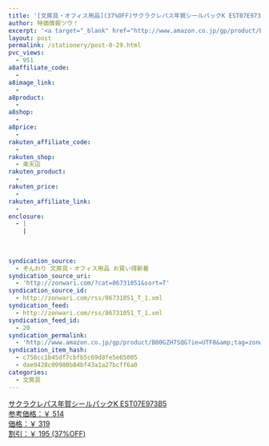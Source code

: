 ```yaml
---
title: '[文房具・オフィス用品](37%OFF)サクラクレパス年賀シールパックK EST07E973B5 ￥319'
author: 特価情報ツウ！
excerpt: '<a target="_blank" href="http://www.amazon.co.jp/gp/product/B00GZH7SQG?ie=UTF8&amp;tag=zonwari-22&amp;linkCode=as2&amp;camp=247&amp;creative=7399&amp;creativeASIN=B00GZH7SQG"><img src="http://ecx.images-amazon.com/images/I/51NBV14UX4L._SL100_.jpg"><br>&#12469;&#12463;&#12521;&#12463;&#12524;&#12497;&#12473;&#24180;&#36032;&#12471;&#12540;&#12523;&#12497;&#12483;&#12463;K EST07E973B5<br>&#21442;&#32771;&#20385;&#26684;&#65306;&#65509; 514<br>&#20385;&#26684;&#65306;&#65509; 319<br>&#21106;&#24341;&#65306;&#65509; 195 (37%OFF)</a>'
layout: post
permalink: /stationery/post-0-29.html
pvc_views:
  - 951
a8affiliate_code:
  - 
a8image_link:
  - 
a8product:
  - 
a8shop:
  - 
a8price:
  - 
rakuten_affiliate_code:
  - 
rakuten_shop:
  - 楽天店
rakuten_product:
  - 
rakuten_price:
  - 
rakuten_affiliate_link:
  - 
enclosure:
  - |
    |
        
        
        
syndication_source:
  - ぞんわり 文房具・オフィス用品 お買い得新着
syndication_source_uri:
  - 'http://zonwari.com/?cat=86731051&sort=T'
syndication_source_id:
  - http://zonwari.com/rss/86731051_T_1.xml
syndication_feed:
  - http://zonwari.com/rss/86731051_T_1.xml
syndication_feed_id:
  - 20
syndication_permalink:
  - 'http://www.amazon.co.jp/gp/product/B00GZH7SQG?ie=UTF8&amp;tag=zonwari-22&amp;linkCode=as2&amp;camp=247&amp;creative=7399&amp;creativeASIN=B00GZH7SQG'
syndication_item_hash:
  - c756cc1b45df7cbfb5c69d8fe5e65005
  - dae0428c09900b84bf43a1a27bcff6a0
categories:
  - 文房具
---
```

[<img src='http://i2.wp.com/ecx.images-amazon.com/images/I/51NBV14UX4L._SL150_.jpg?w=546' title="" alt="" data-recalc-dims="1" />  
サクラクレパス年賀シールパックK EST07E973B5  
参考価格：￥ 514  
価格：￥ 319  
割引：￥ 195 (37%OFF)][1]

 [1]: http://www.amazon.co.jp/gp/product/B00GZH7SQG?ie=UTF8&#038;tag=tokkajohotsu-22&#038;linkCode=as2&#038;camp=247&#038;creative=7399&#038;creativeASIN=B00GZH7SQG
